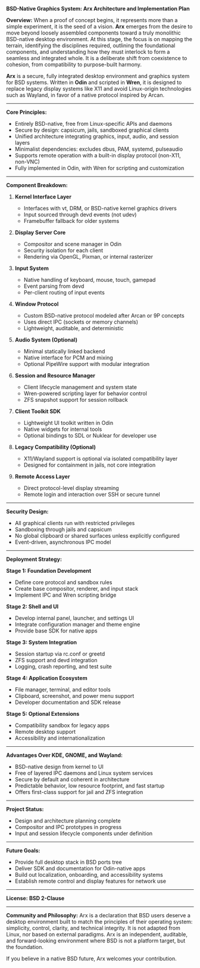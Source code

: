 **BSD-Native Graphics System: Arx Architecture and Implementation Plan**

**Overview:**
When a proof of concept begins, it represents more than a simple experiment, it is the seed of a vision. **Arx** emerges from the desire to move beyond loosely assembled components toward a truly monolithic BSD-native desktop environment. At this stage, the focus is on mapping the terrain, identifying the disciplines required, outlining the foundational components, and understanding how they must interlock to form a seamless and integrated whole. It is a deliberate shift from coexistence to cohesion, from compatibility to purpose-built harmony.

**Arx** is a secure, fully integrated desktop environment and graphics system for BSD systems. Written in **Odin** and scripted in **Wren**, it is designed to replace legacy display systems like X11 and avoid Linux-origin technologies such as Wayland, in favor of a native protocol inspired by Arcan.

---

**Core Principles:**

* Entirely BSD-native, free from Linux-specific APIs and daemons
* Secure by design: capsicum, jails, sandboxed graphical clients
* Unified architecture integrating graphics, input, audio, and session layers
* Minimalist dependencies: excludes dbus, PAM, systemd, pulseaudio
* Supports remote operation with a built-in display protocol (non-X11, non-VNC)
* Fully implemented in Odin, with Wren for scripting and customization

---

**Component Breakdown:**

1. **Kernel Interface Layer**

   * Interfaces with vt, DRM, or BSD-native kernel graphics drivers
   * Input sourced through devd events (not udev)
   * Framebuffer fallback for older systems

2. **Display Server Core**

   * Compositor and scene manager in Odin
   * Security isolation for each client
   * Rendering via OpenGL, Pixman, or internal rasterizer

3. **Input System**

   * Native handling of keyboard, mouse, touch, gamepad
   * Event parsing from devd
   * Per-client routing of input events

4. **Window Protocol**

   * Custom BSD-native protocol modeled after Arcan or 9P concepts
   * Uses direct IPC (sockets or memory channels)
   * Lightweight, auditable, and deterministic

5. **Audio System (Optional)**

   * Minimal statically linked backend
   * Native interface for PCM and mixing
   * Optional PipeWire support with modular integration

6. **Session and Resource Manager**

   * Client lifecycle management and system state
   * Wren-powered scripting layer for behavior control
   * ZFS snapshot support for session rollback

7. **Client Toolkit SDK**

   * Lightweight UI toolkit written in Odin
   * Native widgets for internal tools
   * Optional bindings to SDL or Nuklear for developer use

8. **Legacy Compatibility (Optional)**

   * X11/Wayland support is optional via isolated compatibility layer
   * Designed for containment in jails, not core integration

9. **Remote Access Layer**

   * Direct protocol-level display streaming
   * Remote login and interaction over SSH or secure tunnel

---

**Security Design:**

* All graphical clients run with restricted privileges
* Sandboxing through jails and capsicum
* No global clipboard or shared surfaces unless explicitly configured
* Event-driven, asynchronous IPC model

---

**Deployment Strategy:**

**Stage 1: Foundation Development**

* Define core protocol and sandbox rules
* Create base compositor, renderer, and input stack
* Implement IPC and Wren scripting bridge

**Stage 2: Shell and UI**

* Develop internal panel, launcher, and settings UI
* Integrate configuration manager and theme engine
* Provide base SDK for native apps

**Stage 3: System Integration**

* Session startup via rc.conf or greetd
* ZFS support and devd integration
* Logging, crash reporting, and test suite

**Stage 4: Application Ecosystem**

* File manager, terminal, and editor tools
* Clipboard, screenshot, and power menu support
* Developer documentation and SDK release

**Stage 5: Optional Extensions**

* Compatibility sandbox for legacy apps
* Remote desktop support
* Accessibility and internationalization

---

**Advantages Over KDE, GNOME, and Wayland:**

* BSD-native design from kernel to UI
* Free of layered IPC daemons and Linux system services
* Secure by default and coherent in architecture
* Predictable behavior, low resource footprint, and fast startup
* Offers first-class support for jail and ZFS integration

---

**Project Status:**

* Design and architecture planning complete
* Compositor and IPC prototypes in progress
* Input and session lifecycle components under definition

---

**Future Goals:**

* Provide full desktop stack in BSD ports tree
* Deliver SDK and documentation for Odin-native apps
* Build out localization, onboarding, and accessibility systems
* Establish remote control and display features for network use

---

**License:**
**BSD 2-Clause**

---

**Community and Philosophy:**
Arx is a declaration that BSD users deserve a desktop environment built to match the principles of their operating system: simplicity, control, clarity, and technical integrity. It is not adapted from Linux, nor based on external paradigms. Arx is an independent, auditable, and forward-looking environment where BSD is not a platform target, but the foundation.

If you believe in a native BSD future, Arx welcomes your contribution.
